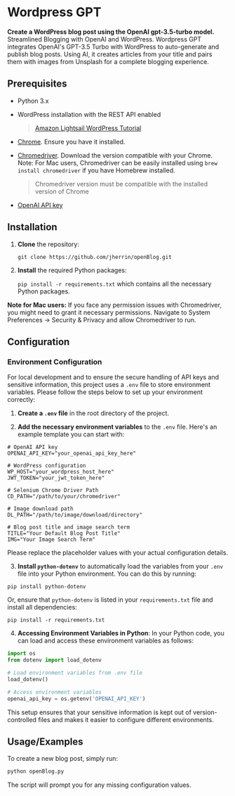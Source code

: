 
# Wordpress GPT

**Create a WordPress blog post using the OpenAI gpt-3.5-turbo model.** Streamlined Blogging with OpenAI and WordPress. Wordpress GPT integrates OpenAI's GPT-3.5 Turbo with WordPress to auto-generate and publish blog posts. Using AI, it creates articles from your title and pairs them with images from Unsplash for a complete blogging experience.

## Prerequisites

- Python 3.x
- WordPress installation with the REST API enabled

    >[Amazon Lightsail WordPress Tutorial](https://lightsail.aws.amazon.com/ls/docs/en_us/articles/amazon-lightsail-tutorial-launching-and-configuring-wordpress)
- [Chrome](https://www.google.com/chrome/). Ensure you have it installed.
- [Chromedriver](https://chromedriver.chromium.org/downloads). Download the version compatible with your Chrome. Note: For Mac users, Chromedriver can be easily installed using `brew install chromedriver` if you have Homebrew installed.

    > Chromedriver version must be compatible with the installed version of Chrome
    
- [OpenAI API key](https://platform.openai.com/account/api-keys)

## Installation

1. **Clone** the repository:

     `git clone https://github.com/jherrin/openBlog.git`

2. **Install** the required Python packages: 

    `pip install -r requirements.txt` which contains all the necessary Python packages.

**Note for Mac users:** If you face any permission issues with Chromedriver, you might need to grant it necessary permissions. Navigate to System Preferences -> Security & Privacy and allow Chromedriver to run.

## Configuration

### Environment Configuration

For local development and to ensure the secure handling of API keys and sensitive information, this project uses a `.env` file to store environment variables. Please follow the steps below to set up your environment correctly:

1. **Create a `.env` file** in the root directory of the project.

2. **Add the necessary environment variables** to the `.env` file. Here's an example template you can start with:

```env
# OpenAI API key
OPENAI_API_KEY="your_openai_api_key_here"

# WordPress configuration
WP_HOST="your_wordpress_host_here"
JWT_TOKEN="your_jwt_token_here"

# Selenium Chrome Driver Path
CD_PATH="/path/to/your/chromedriver"

# Image download path
DL_PATH="/path/to/image/download/directory"

# Blog post title and image search term
TITLE="Your Default Blog Post Title"
IMG="Your Image Search Term"
```

Please replace the placeholder values with your actual configuration details. 

3. **Install `python-dotenv`** to automatically load the variables from your `.env` file into your Python environment. You can do this by running:

```
pip install python-dotenv
```

Or, ensure that `python-dotenv` is listed in your `requirements.txt` file and install all dependencies:

```
pip install -r requirements.txt
```

4. **Accessing Environment Variables in Python**: In your Python code, you can load and access these environment variables as follows:

```python
import os
from dotenv import load_dotenv

# Load environment variables from .env file
load_dotenv()

# Access environment variables
openai_api_key = os.getenv('OPENAI_API_KEY')
```

This setup ensures that your sensitive information is kept out of version-controlled files and makes it easier to configure different environments.

## Usage/Examples

To create a new blog post, simply run:

```python
python openBlog.py
``` 

The script will prompt you for any missing configuration values.
